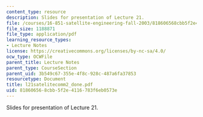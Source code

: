 ```yaml
---
content_type: resource
description: Slides for presentation of Lecture 21.
file: /courses/16-851-satellite-engineering-fall-2003/818606568cbb5f2e4116783f6eb0573e_l21satelitecomm2_done.pdf
file_size: 1188871
file_type: application/pdf
learning_resource_types:
- Lecture Notes
license: https://creativecommons.org/licenses/by-nc-sa/4.0/
ocw_type: OCWFile
parent_title: Lecture Notes
parent_type: CourseSection
parent_uid: 3b549c67-355e-4f8c-928c-487a6fa37853
resourcetype: Document
title: l21satelitecomm2_done.pdf
uid: 81860656-8cbb-5f2e-4116-783f6eb0573e
---
```

Slides for presentation of Lecture 21.